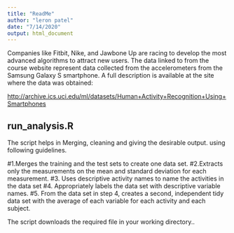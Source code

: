 ```yaml
---
title: "ReadMe"
author: "leron patel"
date: "7/14/2020"
output: html_document
---
```


Companies like Fitbit, Nike, and Jawbone Up are racing to develop the most advanced algorithms to attract new users. The data linked to from the course website represent data collected from the accelerometers from the Samsung Galaxy S smartphone. A full description is available at the site where the data was obtained:

http://archive.ics.uci.edu/ml/datasets/Human+Activity+Recognition+Using+Smartphones 

## run_analysis.R
 
 The script helps in Merging, cleaning and giving the desirable output.
 using following guidelines.
 
#1.Merges the training and the test sets to create one data set.
#2.Extracts only the measurements on the mean and standard deviation for each measurement.
#3. Uses descriptive activity names to name the activities in the data set
#4. Appropriately labels the data set with descriptive variable names.
#5. From the data set in step 4, creates a second, independent tidy data set with the average of each variable for each activity and each subject.

The script downloads the required file in your working directory..

